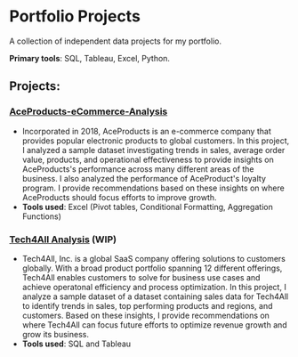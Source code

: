 # Portfolio Projects
A collection of independent data projects for my portfolio.

**Primary tools**: SQL, Tableau, Excel, Python.

## Projects:
### [AceProducts-eCommerce-Analysis](https://github.com/aylee428/portfolio-projects/blob/main/AceProducts-eCommerce-Analysis/AceProducts.README.md)
* Incorporated in 2018, AceProducts is an e-commerce company that provides popular electronic products to global customers. In this project, I analyzed a sample dataset investigating trends in sales, average order value, products, and operational effectiveness to provide insights on AceProducts's performance across many different areas of the business. I also analyzed the performance of AceProduct's loyalty program. I provide recommendations based on these insights on where AceProducts should focus efforts to improve growth.
*  **Tools used**: Excel (Pivot tables, Conditional Formatting, Aggregation Functions)
### [Tech4All Analysis](https://github.com/aylee428/portfolio-projects/blob/main/Tech4All-Analysis/Tech4All.README.md) (WIP)
* Tech4All, Inc. is a global SaaS company offering solutions to customers globally. With a broad product portfolio spanning 12 different offerings, Tech4All enables customers to solve for business use cases and achieve operatonal efficiency and process optimization. In this project, I analyze a sample dataset of a dataset containing sales data for Tech4All to identify trends in sales, top performing products and regions, and customers. Based on these insights, I provide recommendations on where Tech4All can focus future efforts to optimize revenue growth and grow its business.
* **Tools used**: SQL and Tableau

